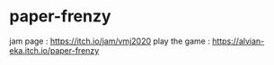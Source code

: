 # paper-frenzy
jam page : https://itch.io/jam/vmj2020
play the game : https://alvian-eka.itch.io/paper-frenzy
